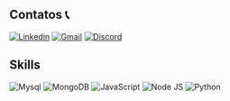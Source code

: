 ## Contatos 📞


[![Linkedin](https://img.shields.io/badge/LinkedIn-0077B5?style=for-the-badge&logo=linkedin&logoColor=white)](https://www.linkedin.com/in/gabriel-vidal-88aa24254/) [![Gmail](https://img.shields.io/badge/Gmail-D14836?style=for-the-badge&logo=gmail&logoColor=white)](https://criarmeulink.com.br/u/1725708820) [![Discord](https://img.shields.io/badge/Discord-5865F2?style=for-the-badge&logo=discord&logoColor=white)](https://discord.com/users/506905788523085834
)

## Skills 


![Mysql](https://img.shields.io/badge/MySQL-005C84?style=for-the-badge&logo=mysql&logoColor=white) ![MongoDB](https://img.shields.io/badge/MongoDB-4EA94B?style=for-the-badge&logo=mongodb&logoColor=white) ![JavaScript](https://img.shields.io/badge/JavaScript-323330?style=for-the-badge&logo=javascript&logoColor=F7DF1E) ![Node JS](https://img.shields.io/badge/Node%20js-339933?style=for-the-badge&logo=nodedotjs&logoColor=white) ![Python](https://img.shields.io/badge/Python-FFD43B?style=for-the-badge&logo=python&logoColor=blue)













